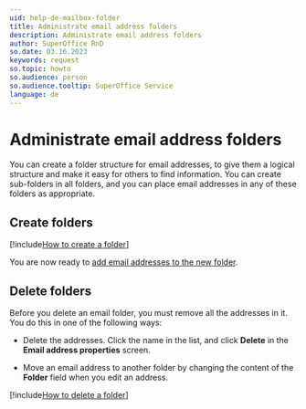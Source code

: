```yaml
---
uid: help-de-mailbox-folder
title: Administrate email address folders
description: Administrate email address folders
author: SuperOffice RnD
so.date: 03.16.2023
keywords: request
so.topic: howto
so.audience: person
so.audience.tooltip: SuperOffice Service
language: de
---
```


# Administrate email address folders

You can create a folder structure for email addresses, to give them a logical structure and make it easy for others to find information. You can create sub-folders in all folders, and you can place email addresses in any of these folders as appropriate.

## Create folders

[!include[How to create a folder](../../../../learn/includes/howto-create-folder-kb.md)]

You are now ready to [add email addresses to the new folder][1].

## Delete folders

Before you delete an email folder, you must remove all the addresses in it. You do this in one of the following ways:

* Delete the addresses. Click the name in the list, and click **Delete** in the **Email address properties** screen.

* Move an email address to another folder by changing the content of the **Folder** field when you edit an address.

[!include[How to delete a folder](../../../../learn/includes/howto-delete-folder-kb.md)]

<!-- Referenced links -->
[1]: add-email-address.md

<!-- Referenced images -->

